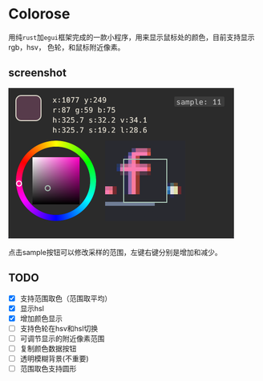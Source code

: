# Colorose

用纯`rust`加`egui`框架完成的一款小程序，用来显示鼠标处的颜色，目前支持显示rgb，hsv，
色轮，和鼠标附近像素。

## screenshot

![img_1.png](img_1.png)

点击sample按钮可以修改采样的范围，左键右键分别是增加和减少。

## TODO

- [x] 支持范围取色（范围取平均）
- [x] 显示hsl
- [x] 增加颜色显示 
- [ ] 支持色轮在hsv和hsl切换
- [ ] 可调节显示的附近像素范围
- [ ] 复制颜色数据按钮
- [ ] 透明模糊背景(不重要)
- [ ] 范围取色支持圆形 